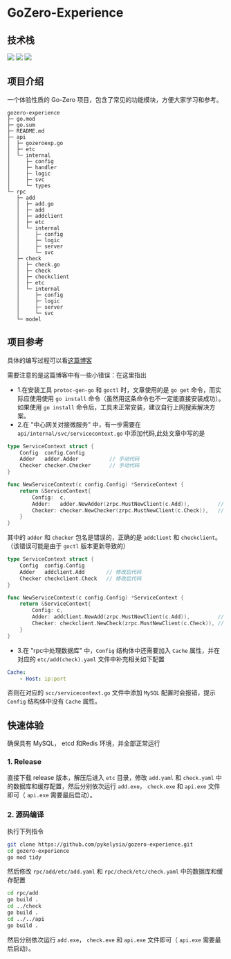 # GoZero-Experience
## 技术栈
![](https://img.shields.io/badge/Language:-golang-blue)
![](https://img.shields.io/badge/use:-gozero-blue)
![](https://img.shields.io/badge/database:-mysql-blue)
## 项目介绍
一个体验性质的 Go-Zero 项目，包含了常见的功能模块，方便大家学习和参考。
```
gozero-experience
├─ go.mod
├─ go.sum
├─ README.md
├─ api
│  ├─ gozeroexp.go
│  ├─ etc
│  └─ internal
│     ├─ config
│     ├─ handler
│     ├─ logic
│     ├─ svc
│     └─ types
└─ rpc
   ├─ add
   │  ├─ add.go
   │  ├─ add
   │  ├─ addclient
   │  ├─ etc
   │  └─ internal
   │     ├─ config
   │     ├─ logic
   │     ├─ server
   │     └─ svc
   ├─ check
   │  ├─ check.go
   │  ├─ check
   │  ├─ checkclient
   │  ├─ etc
   │  └─ internal
   │     ├─ config
   │     ├─ logic
   │     ├─ server
   │     └─ svc
   └─ model
```
## 项目参考
具体的编写过程可以看[这篇博客](https://dinglz.cn/p/golang%E5%BE%AE%E6%9C%8D%E5%8A%A1%E5%AE%9E%E6%88%98/)

需要注意的是这篇博客中有一些小错误：在这里指出
- 1.在安装工具 `protoc-gen-go` 和 `goctl` 时，文章使用的是 `go get` 命令，而实际应使用使用 `go install` 命令（虽然用这条命令也不一定能直接安装成功）。如果使用 `go install` 命令后，工具未正常安装，建议自行上网搜索解决方案。
- 2.在 "中心网关对接微服务" 中，有一步需要在 `api/internal/svc/servicecontext.go` 中添加代码,此处文章中写的是
```go
type ServiceContext struct {
    Config  config.Config
    Adder   adder.Adder          // 手动代码
    Checker checker.Checker      // 手动代码
}

func NewServiceContext(c config.Config) *ServiceContext {
    return &ServiceContext{
        Config:  c,
        Adder:   adder.NewAdder(zrpc.MustNewClient(c.Add)),         // 手动代码
        Checker: checker.NewChecker(zrpc.MustNewClient(c.Check)),   // 手动代码
    }
}
```
其中的 `adder` 和 `checker` 包名是错误的，正确的是 `addclient` 和 `checkclient`。（该错误可能是由于 `goctl` 版本更新导致的）
```go
type ServiceContext struct {
	Config  config.Config
	Adder   addclient.Add       // 修改后代码
	Checker checkclient.Check   // 修改后代码
}

func NewServiceContext(c config.Config) *ServiceContext {
	return &ServiceContext{
		Config: c,
		Adder: addclient.NewAdd(zrpc.MustNewClient(c.Add)),         // 修改后代码
		Checker: checkclient.NewCheck(zrpc.MustNewClient(c.Check)), // 修改后代码
	}
}
```
- 3.在 "rpc中处理数据库" 中，`Config` 结构体中还需要加入 `Cache` 属性，并在对应的 `etc/add(check).yaml` 文件中补充相关如下配置
```yaml
Cache:
    - Host: ip:port
```
否则在对应的 `scc/servicecontext.go` 文件中添加 `MySQL` 配置时会报错，提示 `Config` 结构体中没有 `Cache` 属性。
## 快速体验
确保具有 MySQL， etcd 和Redis 环境，并全部正常运行
### 1. Release
直接下载 release 版本，解压后进入 `etc` 目录，修改 `add.yaml` 和 `check.yaml` 中的数据库和缓存配置，然后分别依次运行 `add.exe`， `check.exe` 和 `api.exe` 文件即可（ `api.exe` 需要最后启动）。
### 2. 源码编译
执行下列指令
```bash
git clone https://github.com/pykelysia/gozero-experience.git
cd gozero-experience
go mod tidy
```
然后修改 `rpc/add/etc/add.yaml` 和 `rpc/check/etc/check.yaml` 中的数据库和缓存配置
```bash
cd rpc/add
go build .
cd ../check
go build .
cd ../../api
go build .
```
然后分别依次运行 `add.exe`， `check.exe` 和 `api.exe` 文件即可（ `api.exe` 需要最后启动）。